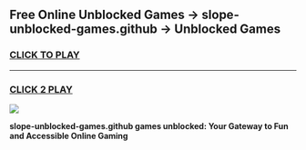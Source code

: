 
## Free Online Unblocked Games → slope-unblocked-games.github → Unblocked Games
<h3>
<a href="https://premium.freeplayer.one?title=slope-unblocked-games.github&ref=21F">CLICK TO PLAY</a></h3>
<hr>

<h3>
<a href="https://premium.freeplayer.one?title=slope-unblocked-games.github&ref=21F">CLICK 2 PLAY</a>
  
</h3>

<a href="https://premium.freeplayer.one?title=slope-unblocked-games.github&ref=21F/"><img src="https://clearcache.store/games.png"></a>


**slope-unblocked-games.github games unblocked: Your Gateway to Fun and Accessible Online Gaming**
